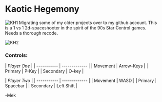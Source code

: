 Kaotic Hegemony
==============================
![KH1](http://i1192.photobucket.com/albums/aa340/Mekire/logo_small.png)
Migrating some of my older projects over to my github account.  This is a 1 vs 1 2d-spaceshooter in the spirit of the 90s Star Control games.  Needs a thorough recode.

![KH2](http://i1192.photobucket.com/albums/aa340/Mekire/CHscreeny1.png)

### Controls:
| *Player One*                |
| ----------- | ------------- |
| Movement    |  Arrow-Keys   |
| Primary     |  P-Key        |
| Secondary   |  O-key        |


| *Player Two*                |
| ----------- | ------------- |
| Movement    |  WASD         |
| Primary     |  Spacebar     |
| Secondary   |  Left Shift   |


-Mek
